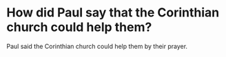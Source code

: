 # How did Paul say that the Corinthian church could help them?

Paul said the Corinthian church could help them by their prayer.
